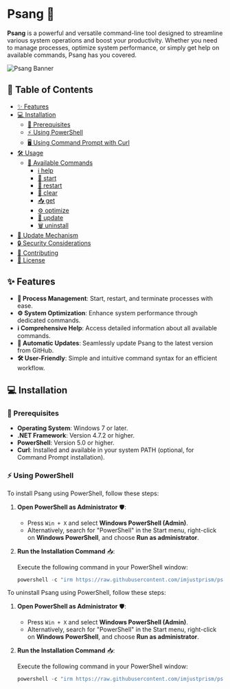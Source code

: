 # Psang 🚀

**Psang** is a powerful and versatile command-line tool designed to streamline various system operations and boost your productivity. Whether you need to manage processes, optimize system performance, or simply get help on available commands, Psang has you covered.

![Psang Banner](https://github.com/imjustprism/psang/blob/main/assets/banner.png?raw=true)

## 📖 Table of Contents

- [✨ Features](#-features)
- [💻 Installation](#-installation)
  - [🔧 Prerequisites](#-prerequisites)
  - [⚡ Using PowerShell](#-using-powershell)
  - [🖥️ Using Command Prompt with Curl](#️-using-command-prompt-with-curl)
- [🛠️ Usage](#️-usage)
  - [📜 Available Commands](#-available-commands)
    - [ℹ️ help](#️-help)
    - [🚀 start](#-start)
    - [🔄 restart](#-restart)
    - [🧹 clear](#-clear)
    - [📥 get](#-get)
    - [⚙️ optimize](#️-optimize)
    - [🔧 update](#-update)
    - [🗑️ uninstall](#️-uninstall)
- [🔄 Update Mechanism](#-update-mechanism)
- [🔒 Security Considerations](#-security-considerations)
- [🤝 Contributing](#-contributing)
- [📄 License](#-license)

## ✨ Features

- **🔧 Process Management**: Start, restart, and terminate processes with ease.
- **⚙️ System Optimization**: Enhance system performance through dedicated commands.
- **ℹ️ Comprehensive Help**: Access detailed information about all available commands.
- **🔄 Automatic Updates**: Seamlessly update Psang to the latest version from GitHub.
- **🛠️ User-Friendly**: Simple and intuitive command syntax for an efficient workflow.

## 💻 Installation

### 🔧 Prerequisites

- **Operating System**: Windows 7 or later.
- **.NET Framework**: Version 4.7.2 or higher.
- **PowerShell**: Version 5.0 or higher.
- **Curl**: Installed and available in your system PATH (optional, for Command Prompt installation).

### ⚡ Using PowerShell

To install Psang using PowerShell, follow these steps:

1. **Open PowerShell as Administrator** 🛡️:

   - Press `Win + X` and select **Windows PowerShell (Admin)**.
   - Alternatively, search for "PowerShell" in the Start menu, right-click on **Windows PowerShell**, and choose **Run as administrator**.

2. **Run the Installation Command** 📥:

   Execute the following command in your PowerShell window:

   ```powershell
   powershell -c "irm https://raw.githubusercontent.com/imjustprism/psang/main/psang-install.ps1 | iex"

To uninstall Psang using PowerShell, follow these steps:

1. **Open PowerShell as Administrator** 🛡️:

   - Press `Win + X` and select **Windows PowerShell (Admin)**.
   - Alternatively, search for "PowerShell" in the Start menu, right-click on **Windows PowerShell**, and choose **Run as administrator**.

2. **Run the Installation Command** 📥:

   Execute the following command in your PowerShell window:

   ```powershell
   powershell -c "irm https://raw.githubusercontent.com/imjustprism/psang/main/psang-uninstall.ps1 | iex"